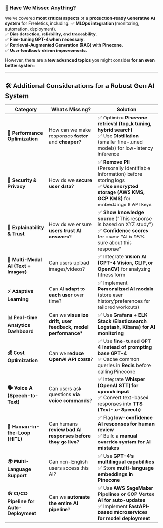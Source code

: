 ### **🔹 Have We Missed Anything?**
We've covered **most critical aspects** of a **production-ready Generative AI system** for Freeletics, including:
✅ **MLOps integration** (monitoring, automation, deployment).  
✅ **Bias detection, reliability, and traceability**.  
✅ **Fine-tuning GPT-4 when necessary**.  
✅ **Retrieval-Augmented Generation (RAG) with Pinecone**.  
✅ **User feedback-driven improvements**.  

However, there are a **few advanced topics** you might consider **for an even better system**:

---

## **🛠️ Additional Considerations for a Robust Gen AI System**
| **Category** | **What’s Missing?** | **Solution** |
|-------------|----------------|--------------------|
| **🚀 Performance Optimization** | How can we make responses **faster** and **cheaper**? | ✅ Optimize **Pinecone retrieval (top_k tuning, hybrid search)** <br> ✅ Use **Distillation** (smaller fine-tuned models) for low-latency inference |
| **🔐 Security & Privacy** | How do we **secure user data**? | ✅ **Remove PII** (Personally Identifiable Information) before storing logs <br> ✅ **Use encrypted storage (AWS KMS, GCP KMS)** for embeddings & API keys |
| **🧠 Explainability & Trust** | How do we ensure **users trust AI answers**? | ✅ **Show knowledge source** ("This response is based on XYZ study") <br> ✅ **Confidence scores** for users: "AI is 95% sure about this response" |
| **📱 Multi-Modal AI (Text + Images)** | Can users upload images/videos? | ✅ Integrate **Vision AI (GPT-4 Vision, CLIP, or OpenCV)** for analyzing fitness form |
| **⚡ Adaptive Learning** | Can AI **adapt to each user** over time? | ✅ Implement **Personalized AI models** (store user history/preferences for tailored workouts) |
| **📊 Real-time Analytics Dashboard** | Can we **visualize drift, user feedback, model performance?** | ✅ Use **Grafana + ELK Stack (Elasticsearch, Logstash, Kibana) for AI monitoring** |
| **💰 Cost Optimization** | Can we **reduce OpenAI API costs**? | ✅ Use **fine-tuned GPT-4 instead of prompting base GPT-4** <br> ✅ Cache common queries in **Redis** before calling Pinecone |
| **🗣️ Voice AI (Speech-to-Text)** | Can users ask questions **via voice commands**? | ✅ Integrate **Whisper (OpenAI STT) for speech input** <br> ✅ Convert text-based responses into **TTS (Text-to-Speech)** |
| **🤝 Human-in-the-Loop (HITL)** | Can humans **review bad AI responses before they go live**? | ✅ Flag **low-confidence AI responses for human review** <br> ✅ Build a **manual override system for AI mistakes** |
| **🌍 Multi-Language Support** | Can non-English users access this AI? | ✅ Use **GPT-4's multilingual capabilities** <br> ✅ Store **multi-language embeddings in Pinecone** |
| **🛠️ CI/CD Pipeline for Auto-Deployment** | Can we **automate the entire AI pipeline**? | ✅ Use **AWS SageMaker Pipelines or GCP Vertex AI for auto-updates** <br> ✅ Implement **FastAPI-based microservices for model deployment** |

